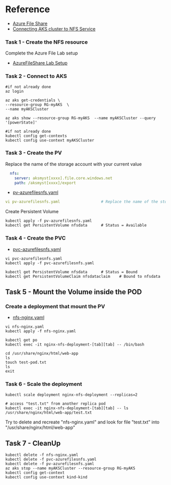 # Reference

- [Azure File Share](https://learn.microsoft.com/en-us/azure/storage/files/storage-files-quick-create-use-linux)
- [Connecting AKS cluster to NFS Service](https://learn.microsoft.com/en-us/azure/aks/azure-nfs-volume)

### Task 1 - Create the NFS resource

Complete the Azure File Lab setup

- [AzureFileShare Lab Setup](https://github.com/YeffaDev/learn-kubernetes-brownbag/blob/master/lab/setup/05.AzureFileShareSetup.md)


###  Task 2 - Connect to AKS

```
#if not already done
az login              

az aks get-credentials \
--resource-group RG-myAKS  \
--name myAKSCluster

az aks show --resource-group RG-myAKS  --name myAKSCluster --query '[powerState]'

#if not already done
kubectl config get-contexts
kubectl config use-context myAKSCluster
```

### Task 3 - Create the PV

Replace the name of the storage account with your current value

```yaml
  nfs:
    server: aksmyst[xxxx].file.core.windows.net
    path: /aksmyst[xxxx]/export
```
- [pv-azurefilesnfs.yaml](https://github.com/YeffaDev/learn-kubernetes-brownbag/blob/master/lab/yaml/08/pv-azurefilesnfs.yaml)

```yaml
vi pv-azurefilesnfs.yaml                  # Replace the name of the storage account
```

Create Persistent Volume

```
kubectl apply -f pv-azurefilesnfs.yaml
kubectl get PersistentVolume nfsdata      # Status = Available
```

### Task 4 - Create the PVC

- [pvc-azurefilesnfs.yaml](https://github.com/YeffaDev/learn-kubernetes-brownbag/blob/master/lab/yaml/08/pvc-azurefilesnfs.yaml)

```
vi pvc-azurefilesnfs.yaml
kubectl apply -f pvc-azurefilesnfs.yaml

kubectl get PersistentVolume nfsdata      # Status = Bound
kubectl get PersistentVolumeClaim nfsdataclaim    # Bound to nfsdata
```

## Task 5 - Mount the Volume inside the POD

### Create a deployment that mount the PV

- [nfs-nginx.yaml](https://github.com/YeffaDev/learn-kubernetes-brownbag/edit/master/lab/yaml/08/nfs-nginx.yaml)

```
vi nfs-nginx.yaml
kubectl apply -f nfs-nginx.yaml

kubectl get po
kubectl exec -it nginx-nfs-deployment-[tab][tab] -- /bin/bash

cd /usr/share/nginx/html/web-app
ls
touch test-pod.txt
ls
exit
```

### Task 6 - Scale the deployment

```
kubectl scale deployment nginx-nfs-deployment --replicas=2

# access "test.txt" from another replica pod
kubectl exec -it nginx-nfs-deployment-[tab][tab] -- ls /usr/share/nginx/html/web-app/test.txt   
```

Try to delete and recreate "nfs-nginx.yaml" and look for file "test.txt" into "/usr/share/nginx/html/web-app"

## Task 7 - CleanUp

```
kubectl delete -f nfs-nginx.yaml
kubectl delete -f pvc-azurefilesnfs.yaml
kubectl delete -f pv-azurefilesnfs.yaml
az aks stop --name myAKSCluster --resource-group RG-myAKS
kubectl config get-context
kubectl config use-context kind-kind
```
